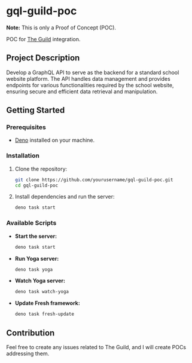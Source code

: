 # gql-guild-poc

**Note:** This is only a Proof of Concept (POC).

POC for [The Guild](https://the-guild.dev/) integration.

## Project Description

Develop a GraphQL API to serve as the backend for a standard school website
platform. The API handles data management and provides endpoints for various
functionalities required by the school website, ensuring secure and efficient
data retrieval and manipulation.

## Getting Started

### Prerequisites

- [Deno](https://deno.land/) installed on your machine.

### Installation

1. Clone the repository:

   ```sh
   git clone https://github.com/yourusername/gql-guild-poc.git
   cd gql-guild-poc
   ```

2. Install dependencies and run the server:

   ```sh
   deno task start
   ```

### Available Scripts

- **Start the server:**

  ```sh
  deno task start
  ```

- **Run Yoga server:**

  ```sh
  deno task yoga
  ```

- **Watch Yoga server:**

  ```sh
  deno task watch-yoga
  ```

- **Update Fresh framework:**

  ```sh
  deno task fresh-update
  ```

## Contribution

Feel free to create any issues related to The Guild, and I will create POCs
addressing them.
